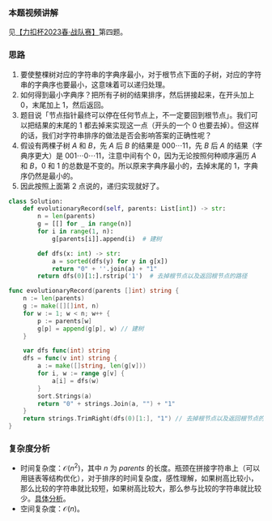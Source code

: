 ### 本题视频讲解

见[【力扣杯2023春·战队赛】](https://www.bilibili.com/video/TODO/)第四题。

### 思路

1. 要使整棵树对应的字符串的字典序最小，对于根节点下面的子树，对应的字符串的字典序也要最小，这意味着可以递归处理。
2. 如何得到最小字典序？把所有子树的结果排序，然后拼接起来，在开头加上 $0$，末尾加上 $1$，然后返回。
3. 题目说「节点指针最终可以停在任何节点上，不一定要回到根节点」。我们可以把结果的末尾的 $1$ 都去掉来实现这一点（开头的一个 $0$ 也要去掉）。但这样的话，我们对字符串排序的做法是否会影响答案的正确性呢？
4. 假设有两棵子树 $A$ 和 $B$，先 $A$ 后 $B$ 的结果是 $000\cdots 11$，先 $B$ 后 $A$ 的结果（字典序更大）是 $001\cdots 0\cdots 11$，注意中间有个 $0$，因为无论按照何种顺序遍历 $A$ 和 $B$，$0$ 和 $1$ 的总数是不变的。所以原来字典序最小的，去掉末尾的 $1$，字典序仍然是最小的。
5. 因此按照上面第 2 点说的，递归实现就好了。

```py [sol1-Python3]
class Solution:
    def evolutionaryRecord(self, parents: List[int]) -> str:
        n = len(parents)
        g = [[] for _ in range(n)]
        for i in range(1, n):
            g[parents[i]].append(i)  # 建树

        def dfs(x: int) -> str:
            a = sorted(dfs(y) for y in g[x])
            return "0" + ''.join(a) + "1"
        return dfs(0)[1:].rstrip('1')  # 去掉根节点以及返回根节点的路径
```

```go [sol1-Go]
func evolutionaryRecord(parents []int) string {
	n := len(parents)
	g := make([][]int, n)
	for w := 1; w < n; w++ {
		p := parents[w]
		g[p] = append(g[p], w) // 建树
	}

	var dfs func(int) string
	dfs = func(v int) string {
		a := make([]string, len(g[v]))
		for i, w := range g[v] {
			a[i] = dfs(w)
		}
		sort.Strings(a)
		return "0" + strings.Join(a, "") + "1"
	}
	return strings.TrimRight(dfs(0)[1:], "1") // 去掉根节点以及返回根节点的路径
}
```

### 复杂度分析

- 时间复杂度：$\mathcal{O}(n^2)$，其中 $n$ 为 $\textit{parents}$ 的长度。瓶颈在拼接字符串上（可以用链表等结构优化），对于排序的时间复杂度，感性理解，如果树高比较小，那么比较的字符串就比较短，如果树高比较大，那么参与比较的字符串就比较少。[具体分析](https://leetcode.cn/problems/special-binary-string/solution/on-log-n-by-hqztrue-nrmw/)。
- 空间复杂度：$\mathcal{O}(n)$。
